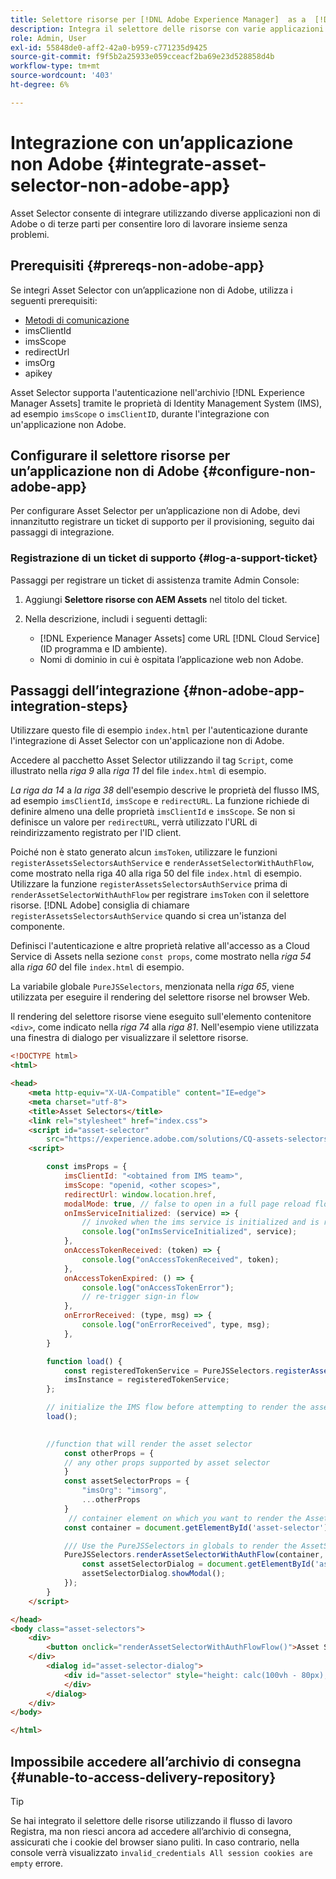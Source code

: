 ```yaml
---
title: Selettore risorse per [!DNL Adobe Experience Manager]  as a  [!DNL Cloud Service]
description: Integra il selettore delle risorse con varie applicazioni di Adobe, non di Adobe e di terze parti.
role: Admin, User
exl-id: 55848de0-aff2-42a0-b959-c771235d9425
source-git-commit: f9f5b2a25933e059cceacf2ba69e23d528858d4b
workflow-type: tm+mt
source-wordcount: '403'
ht-degree: 6%

---
```


# Integrazione con un’applicazione non Adobe {#integrate-asset-selector-non-adobe-app}

Asset Selector consente di integrare utilizzando diverse applicazioni non di Adobe o di terze parti per consentire loro di lavorare insieme senza problemi.

## Prerequisiti {#prereqs-non-adobe-app}

Se integri Asset Selector con un’applicazione non di Adobe, utilizza i seguenti prerequisiti:

* [Metodi di comunicazione](/help/assets/overview-asset-selector.md#prereqs)
* imsClientId
* imsScope
* redirectUrl
* imsOrg
* apikey

Asset Selector supporta l&#39;autenticazione nell&#39;archivio [!DNL Experience Manager Assets] tramite le proprietà di Identity Management System (IMS), ad esempio `imsScope` o `imsClientID`, durante l&#39;integrazione con un&#39;applicazione non Adobe.

## Configurare il selettore risorse per un’applicazione non di Adobe {#configure-non-adobe-app}

Per configurare Asset Selector per un’applicazione non di Adobe, devi innanzitutto registrare un ticket di supporto per il provisioning, seguito dai passaggi di integrazione.

### Registrazione di un ticket di supporto {#log-a-support-ticket}

Passaggi per registrare un ticket di assistenza tramite Admin Console:

1. Aggiungi **Selettore risorse con AEM Assets** nel titolo del ticket.

1. Nella descrizione, includi i seguenti dettagli:

   * [!DNL Experience Manager Assets] come URL [!DNL Cloud Service] (ID programma e ID ambiente).
   * Nomi di dominio in cui è ospitata l’applicazione web non Adobe.

## Passaggi dell’integrazione {#non-adobe-app-integration-steps}

Utilizzare questo file di esempio `index.html` per l&#39;autenticazione durante l&#39;integrazione di Asset Selector con un&#39;applicazione non di Adobe.

Accedere al pacchetto Asset Selector utilizzando il tag `Script`, come illustrato nella *riga 9* alla *riga 11* del file `index.html` di esempio.

*La riga da 14* a *la riga 38* dell&#39;esempio descrive le proprietà del flusso IMS, ad esempio `imsClientId`, `imsScope` e `redirectURL`. La funzione richiede di definire almeno una delle proprietà `imsClientId` e `imsScope`. Se non si definisce un valore per `redirectURL`, verrà utilizzato l&#39;URL di reindirizzamento registrato per l&#39;ID client.

Poiché non è stato generato alcun `imsToken`, utilizzare le funzioni `registerAssetsSelectorsAuthService` e `renderAssetSelectorWithAuthFlow`, come mostrato nella riga 40 alla riga 50 del file `index.html` di esempio. Utilizzare la funzione `registerAssetsSelectorsAuthService` prima di `renderAssetSelectorWithAuthFlow` per registrare `imsToken` con il selettore risorse. [!DNL Adobe] consiglia di chiamare `registerAssetsSelectorsAuthService` quando si crea un&#39;istanza del componente.

Definisci l&#39;autenticazione e altre proprietà relative all&#39;accesso as a Cloud Service di Assets nella sezione `const props`, come mostrato nella *riga 54* alla *riga 60* del file `index.html` di esempio.

La variabile globale `PureJSSelectors`, menzionata nella *riga 65*, viene utilizzata per eseguire il rendering del selettore risorse nel browser Web.

Il rendering del selettore risorse viene eseguito sull&#39;elemento contenitore `<div>`, come indicato nella *riga 74* alla *riga 81*. Nell&#39;esempio viene utilizzata una finestra di dialogo per visualizzare il selettore risorse.

```html {line-numbers="true"}
<!DOCTYPE html>
<html>

<head>
    <meta http-equiv="X-UA-Compatible" content="IE=edge">
    <meta charset="utf-8">
    <title>Asset Selectors</title>
    <link rel="stylesheet" href="index.css">
    <script id="asset-selector"
        src="https://experience.adobe.com/solutions/CQ-assets-selectors/assets/resources/asset-selectors.js"></script>
    <script>

        const imsProps = {
            imsClientId: "<obtained from IMS team>",
            imsScope: "openid, <other scopes>",
            redirectUrl: window.location.href,
            modalMode: true, // false to open in a full page reload flow
            onImsServiceInitialized: (service) => {
                // invoked when the ims service is initialized and is ready
                console.log("onImsServiceInitialized", service);
            },
            onAccessTokenReceived: (token) => {
                console.log("onAccessTokenReceived", token);
            },
            onAccessTokenExpired: () => {
                console.log("onAccessTokenError");
                // re-trigger sign-in flow
            },
            onErrorReceived: (type, msg) => {
                console.log("onErrorReceived", type, msg);
            },
        }

        function load() {
            const registeredTokenService = PureJSSelectors.registerAssetsSelectorsAuthService(imsProps);
            imsInstance = registeredTokenService;
        };

        // initialize the IMS flow before attempting to render the asset selector
        load();
        

        //function that will render the asset selector
            const otherProps = {
            // any other props supported by asset selector
            }
            const assetSelectorProps = {
                "imsOrg": "imsorg",
                ...otherProps
            }
             // container element on which you want to render the AssetSelector/DestinationSelector component
            const container = document.getElementById('asset-selector');

            /// Use the PureJSSelectors in globals to render the AssetSelector/DestinationSelector component
            PureJSSelectors.renderAssetSelectorWithAuthFlow(container, assetSelectorProps, () => {
                const assetSelectorDialog = document.getElementById('asset-selector-dialog');
                assetSelectorDialog.showModal();
            });
        }
    </script>

</head>
<body class="asset-selectors">
    <div>
        <button onclick="renderAssetSelectorWithAuthFlowFlow()">Asset Selector - Select Assets with Ims Flow</button>
    </div>
        <dialog id="asset-selector-dialog">
            <div id="asset-selector" style="height: calc(100vh - 80px); width: calc(100vw - 60px); margin: -20px;">
            </div>
        </dialog>
    </div>
</body>

</html>
```

## Impossibile accedere all’archivio di consegna {#unable-to-access-delivery-repository}

>[!TIP]
>
>Se hai integrato il selettore delle risorse utilizzando il flusso di lavoro Registra, ma non riesci ancora ad accedere all’archivio di consegna, assicurati che i cookie del browser siano puliti. In caso contrario, nella console verrà visualizzato `invalid_credentials All session cookies are empty` errore.

